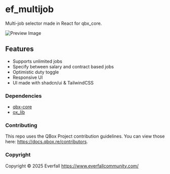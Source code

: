 # ef_multijob

Multi-job selector made in React for qbx_core.

![Preview Image](https://files.jellyton.me/ShareX/2025/01/FiveM_GTAProcess_-_January22_-_14.16_-_4550.png)

## Features

- Supports unlimited jobs
- Specify between salary and contract based jobs
- Optimistic duty toggle
- Responsive UI
- UI made with shadcn/ui & TailwindCSS

### Dependencies

- [qbx-core](https://github.com/Qbox-project/qbx_core)
- [ox_lib](https://github.com/overextended/ox_lib)

### Contributing

This repo uses the QBox Project contribution guidelines. You can view those here: <https://docs.qbox.re/contributors>.

### Copyright

Copyright © 2025 Everfall <https://www.everfallcommunity.com/>
